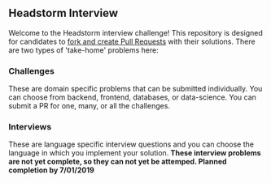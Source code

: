 ## Headstorm Interview

Welcome to the Headstorm interview challenge!  This repository is designed for candidates to [fork and create Pull Requests](https://help.github.com/en/articles/creating-a-pull-request-from-a-fork) with their solutions.  There are two types of 'take-home' problems here:

### Challenges
These are domain specific problems that can be submitted individually.  You can choose from backend, frontend, databases, or data-science.  You can submit a PR for one, many, or all the challenges.

### Interviews
These are language specific interview questions and you can choose the language in which you implement your solution.  <strong>These interview problems are not yet complete, so they can not yet be attemped. Planned completion by 7/01/2019</strong>
